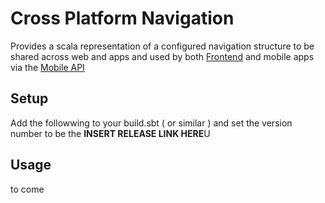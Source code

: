 Cross Platform Navigation
=========================

Provides a scala representation of a configured navigation structure to be shared across web and apps and used by both [Frontend](https://github.com/guardian/frontend]) and mobile apps via the [Mobile API](https://github.com/guardian/mobile-apps-api)

## Setup

Add the followwing to your build.sbt ( or similar ) and set the version number to be the **INSERT RELEASE LINK HERE**U 

## Usage

to come